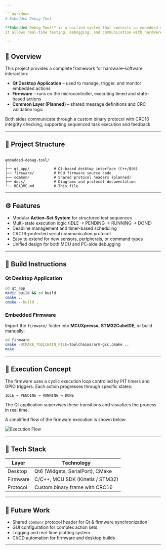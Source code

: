 ```yaml
---

```markdown
# Embedded Debug Tool

**Embedded Debug Tool** is a unified system that connects an embedded microcontroller firmware with a Qt-based desktop application.  
It allows real-time testing, debugging, and communication with hardware devices through UART, SPI, or other interfaces.

---
```


## 🔧 Overview

This project provides a complete framework for hardware–software interaction:

- **Qt Desktop Application** – used to manage, trigger, and monitor embedded actions  
- **Firmware** – runs on the microcontroller, executing timed and state-based actions  
- **Common Layer (Planned)** – shared message definitions and CRC validation logic

Both sides communicate through a custom binary protocol with CRC16 integrity checking, supporting sequenced task execution and feedback.

---

## 📁 Project Structure
```

embedded-debug-tool/
│
├── qt_app/           # Qt-based desktop interface (C++/Qt6)
├── firmware/         # MCU firmware source code
├── common/           # Shared protocol headers (planned)
├── docs/             # Diagrams and protocol documentation
└── README.md         # This file

````

---

## ⚙️ Features

- Modular **Action–Set System** for structured test sequences  
- Multi-state execution logic (IDLE → PENDING → RUNNING → DONE)  
- Deadline management and timer-based scheduling  
- CRC16-protected serial communication protocol  
- Easy to extend for new sensors, peripherals, or command types  
- Unified design for both MCU and PC-side debugging

---

## 🚀 Build Instructions

### Qt Desktop Application
```bash
cd qt_app
mkdir build && cd build
cmake ..
cmake --build .
````

### Embedded Firmware

Import the `firmware/` folder into **MCUXpresso**, **STM32CubeIDE**, or build manually:

```bash
cd firmware
cmake -DCMAKE_TOOLCHAIN_FILE=toolchains/arm-gcc.cmake ..
make
```

---

## 🧠 Execution Concept

The firmware uses a cyclic execution loop controlled by PIT timers and GPIO triggers.
Each action progresses through specific states:

```
IDLE → PENDING → RUNNING → DONE
```

The Qt application supervises these transitions and visualizes the process in real time.

A simplified flow of the firmware execution is shown below:

![Execution Flow](docs/execution_flow.png)

---

## 🧱 Tech Stack

| Layer    | Technology                       |
| -------- | -------------------------------- |
| Desktop  | Qt6 (Widgets, SerialPort), CMake |
| Firmware | C/C++, MCU SDK (Kinetis / STM32) |
| Protocol | Custom binary frame with CRC16   |

---

## 🧩 Future Work

* Shared `common/` protocol header for Qt & firmware synchronization
* GUI configuration for complex action sets
* Logging and real-time plotting system
* CI/CD automation for firmware and desktop builds

---
